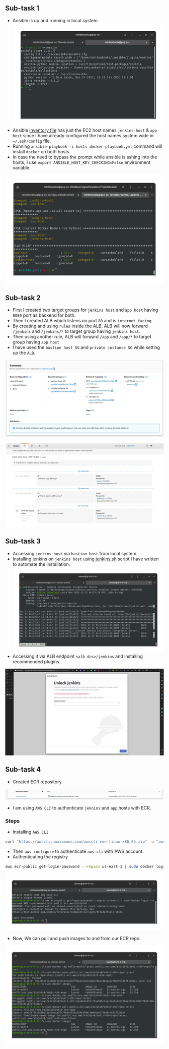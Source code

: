 ## Sub-task 1

- Ansible is up and running in local system.
![](Attachments/ansible.png)
- Ansible [inventory file](Ansible/docker-playbook.yml) has just the EC2 host names `jenkins-host` & `app-host` since I have already configured the host names system wide in `~/.ssh/config` file.
- Running `ansible-playbook -i hosts docker-playbook.yml` command will install `docker` on both hosts.
- In case the need to bypass the prompt while ansible is sshing into the hosts, I use `export ANSIBLE_HOST_KEY_CHECKING=False` environment variable.

![](Attachments/docker-install.png)
## Sub-task 2

- First I created two target groups for `jenkins host` and `app host` having `8080` port as backend for both.
- Then I created ALB which listens on port `80` and is `internet facing`.
- By creating and using `rules` inside the ALB, ALB will now forward `/jenkins` and `/jenkins/*` to target group having `jenkins host`.
- Then using another rule, ALB will forward `/app` and `/app/*` to target group having `app host`
- I have used the `bastion host SG` and `private instance SG` while setting up the `ALB`.

![](Attachments/ALB.png)

![](Attachments/ALB-rules.png)

## Sub-task 3

- Accessing `jenkins host` via `bastion host` from local system.
- Installing jenkins on `jenkins host` using [jenkins.sh](jenkins.sh) script I have written to automate the installation.
![](Attachments/jenkins-install.png)
- Accessing it via ALB endpoint `<alb dns>/jenkins` and installing recommended plugins.

![](Attachments/jenkins-plugins.png)

## Sub-task 4

- Created ECR repository.

![](Attachments/ECR.png)

- I am using `AWS CLI` to authenticate `jeknins` and `app` hosts with ECR.
### Steps

- Installing `AWS CLI`

```bash
curl "https://awscli.amazonaws.com/awscli-exe-linux-x86_64.zip" -o "awscliv2.zip" && sudo apt install unzip && unzip awscliv2.zip && sudo ./aws/install
```

- Then `aws configure` to authenticate `aws-cli` with AWS account.
- Authenticating the registry

```bash
aws ecr-public get-login-password --region us-east-1 | sudo docker login --username AWS --password-stdin public.ecr.aws/e3u3y5v0
```
![](Attachments/aws-ecr.png)
- Now, We can pull and push images to and from our ECR repo.

![](Attachments/ECR-pull-push.png)
